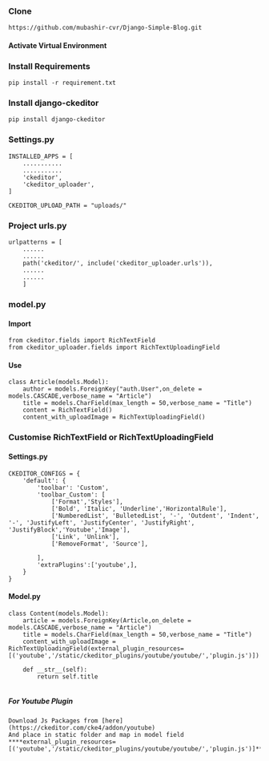 
### Clone 

```
https://github.com/mubashir-cvr/Django-Simple-Blog.git
```


#### Activate Virtual Environment


### Install Requirements

```
pip install -r requirement.txt

```
### Install django-ckeditor

```
pip install django-ckeditor

```


### Settings.py

```
INSTALLED_APPS = [
    ...........
    ...........
    'ckeditor',
    'ckeditor_uploader',
]
```

```
CKEDITOR_UPLOAD_PATH = "uploads/"
```

### Project urls.py

```
urlpatterns = [
    ......
    ......
    path('ckeditor/', include('ckeditor_uploader.urls')),
    ......
    ......
    ]

```

###  model.py

#### Import

```
from ckeditor.fields import RichTextField
from ckeditor_uploader.fields import RichTextUploadingField

```

#### Use

```
class Article(models.Model):
    author = models.ForeignKey("auth.User",on_delete = models.CASCADE,verbose_name = "Article")
    title = models.CharField(max_length = 50,verbose_name = "Title")
    content = RichTextField()
    content_with_uploadImage = RichTextUploadingField()

```

### Customise RichTextField or RichTextUploadingField
#### Settings.py

```
CKEDITOR_CONFIGS = {
    'default': {
        'toolbar': 'Custom',
        'toolbar_Custom': [
            ['Format','Styles'],
            ['Bold', 'Italic', 'Underline','HorizontalRule'],
            ['NumberedList', 'BulletedList', '-', 'Outdent', 'Indent', '-', 'JustifyLeft', 'JustifyCenter', 'JustifyRight', 'JustifyBlock','Youtube','Image'],
            ['Link', 'Unlink'],
            ['RemoveFormat', 'Source'],

        ],
        'extraPlugins':['youtube',],
    }
}

```
#### Model.py 

```
class Content(models.Model):
    article = models.ForeignKey(Article,on_delete = models.CASCADE,verbose_name = "Article")
    title = models.CharField(max_length = 50,verbose_name = "Title")
    content_with_uploadImage = RichTextUploadingField(external_plugin_resources=[('youtube','/static/ckeditor_plugins/youtube/youtube/','plugin.js')])

    def __str__(self):
        return self.title
        
 ```
 
 ##### For Youtube Plugin 
    Download Js Packages from [here](https://ckeditor.com/cke4/addon/youtube)
    And place in static folder and map in model field ****external_plugin_resources=[('youtube','/static/ckeditor_plugins/youtube/youtube/','plugin.js')]****
